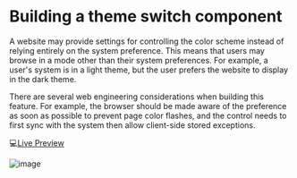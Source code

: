 # Building a theme switch component
A website may provide settings for controlling the color scheme instead of relying entirely on the system preference. This means that users may browse in a mode other than their system preferences. For example, a user's system is in a light theme, but the user prefers the website to display in the dark theme.

There are several web engineering considerations when building this feature. For example, the browser should be made aware of the preference as soon as possible to prevent page color flashes, and the control needs to first sync with the system then allow client-side stored exceptions.

💻[Live Preview](https://theme-toggle.pages.dev/)

![image](https://user-images.githubusercontent.com/108553748/202821112-3fe6efb4-329b-49c1-86d6-c55fa2d29a24.png)

